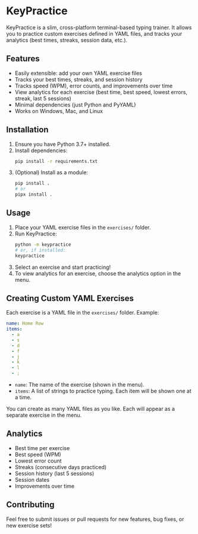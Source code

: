 # KeyPractice

KeyPractice is a slim, cross-platform terminal-based typing trainer. It allows you to practice custom exercises defined in YAML files, and tracks your analytics (best times, streaks, session data, etc.).

## Features
- Easily extensible: add your own YAML exercise files
- Tracks your best times, streaks, and session history
- Tracks speed (WPM), error counts, and improvements over time
- View analytics for each exercise (best time, best speed, lowest errors, streak, last 5 sessions)
- Minimal dependencies (just Python and PyYAML)
- Works on Windows, Mac, and Linux

## Installation

1. Ensure you have Python 3.7+ installed.
2. Install dependencies:
   ```sh
   pip install -r requirements.txt
   ```
3. (Optional) Install as a module:
   ```sh
   pip install .
   # or
   pipx install .
   ```

## Usage

1. Place your YAML exercise files in the `exercises/` folder.
2. Run KeyPractice:
   ```sh
   python -m keypractice
   # or, if installed:
   keypractice
   ```
3. Select an exercise and start practicing!
4. To view analytics for an exercise, choose the analytics option in the menu.

## Creating Custom YAML Exercises

Each exercise is a YAML file in the `exercises/` folder. Example:

```yaml
name: Home Row
items:
  - a
  - s
  - d
  - f
  - j
  - k
  - l
  - ;
```

- `name`: The name of the exercise (shown in the menu).
- `items`: A list of strings to practice typing. Each item will be shown one at a time.

You can create as many YAML files as you like. Each will appear as a separate exercise in the menu.

## Analytics
- Best time per exercise
- Best speed (WPM)
- Lowest error count
- Streaks (consecutive days practiced)
- Session history (last 5 sessions)
- Session dates
- Improvements over time

## Contributing
Feel free to submit issues or pull requests for new features, bug fixes, or new exercise sets!
